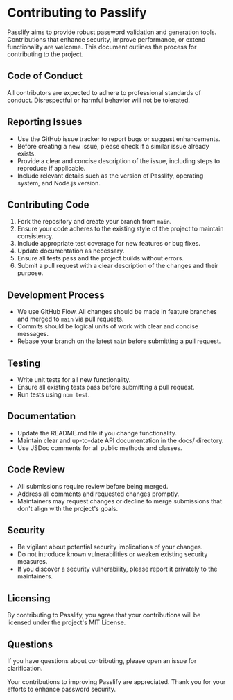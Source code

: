 # Contributing to Passlify

Passlify aims to provide robust password validation and generation tools. Contributions that enhance security, improve performance, or extend functionality are welcome. This document outlines the process for contributing to the project.

## Code of Conduct

All contributors are expected to adhere to professional standards of conduct. Disrespectful or harmful behavior will not be tolerated.

## Reporting Issues

- Use the GitHub issue tracker to report bugs or suggest enhancements.
- Before creating a new issue, please check if a similar issue already exists.
- Provide a clear and concise description of the issue, including steps to reproduce if applicable.
- Include relevant details such as the version of Passlify, operating system, and Node.js version.

## Contributing Code

1. Fork the repository and create your branch from `main`.
2. Ensure your code adheres to the existing style of the project to maintain consistency.
3. Include appropriate test coverage for new features or bug fixes.
4. Update documentation as necessary.
5. Ensure all tests pass and the project builds without errors.
6. Submit a pull request with a clear description of the changes and their purpose.

## Development Process

- We use GitHub Flow. All changes should be made in feature branches and merged to `main` via pull requests.
- Commits should be logical units of work with clear and concise messages.
- Rebase your branch on the latest `main` before submitting a pull request.

## Testing

- Write unit tests for all new functionality.
- Ensure all existing tests pass before submitting a pull request.
- Run tests using `npm test`.

## Documentation

- Update the README.md file if you change functionality.
- Maintain clear and up-to-date API documentation in the docs/ directory.
- Use JSDoc comments for all public methods and classes.

## Code Review

- All submissions require review before being merged.
- Address all comments and requested changes promptly.
- Maintainers may request changes or decline to merge submissions that don't align with the project's goals.

## Security

- Be vigilant about potential security implications of your changes.
- Do not introduce known vulnerabilities or weaken existing security measures.
- If you discover a security vulnerability, please report it privately to the maintainers.

## Licensing

By contributing to Passlify, you agree that your contributions will be licensed under the project's MIT License.

## Questions

If you have questions about contributing, please open an issue for clarification.

Your contributions to improving Passlify are appreciated. Thank you for your efforts to enhance password security.